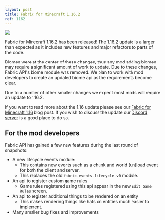 ```yaml
---
layout: post
title: Fabric for Minecraft 1.16.2
ref: 1162
---
```


![](https://i.imgur.com/b8LYWAM.png)

Fabric for Minecraft 1.16.2 has been released! The 1.16.2 update is a larger than expected as it includes new features and major refactors to parts of the code.

Biomes were at the center of these changes, thus any mod adding biomes may require a significant amount of work to update. Due to these changes, Fabric API's biome module was removed. We plan to work with mod developers to create an updated biome api as the requirements become clear.

Due to a number of other smaller changes we expect most mods will require an update to 1.16.2.

If you want to read more about the 1.16 update please see our [Fabric for Minecraft 1.16](https://fabricmc.net/2020/06/23/116.html) blog post. If you wish to discuss the update our [Discord server](https://discord.gg/v6v4pMv) is a good place to do so.

## For the mod developers

Fabric API has gained a few new features during the last round of snapshots:

- A new lifecycle events module:
    - This contains new events such as a chunk and world (un)load event for both the client and server.
    - This replaces the old `fabric-events-lifecycle-v0` module.
- An api to register custom game rules
    - Game rules registered using this api appear in the new `Edit Game Rules` screen.
- An api to register additional things to be rendered on an entity
    - This makes rendering things like hats on entities much easier to implement.
- Many smaller bug fixes and improvements